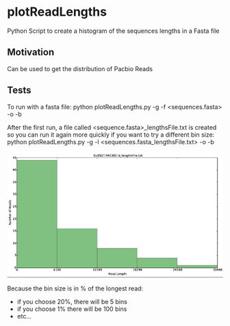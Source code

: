 # plotReadLengths

Python Script to create a histogram of the sequences lengths in a Fasta file 

## Motivation

Can be used to get the distribution of Pacbio Reads

## Tests

To run with a fasta file:
  python plotReadLengths.py -g <genomeSize> -f <sequences.fasta> -o <outputDir> -b <binSize in percentage of the longest read>

After the first run, a file called <sequence.fasta>\_lengthsFile.txt is created so you can run it again more quickly if you want to try a different bin size:
  python plotReadLengths.py -g <genomeSize> -l <sequences.fasta_lengthsFile.txt> -o <outputDir> -b <binSize in percentage of the longest read>

![alt text](https://raw.githubusercontent.com/MCorentin/plotReadLengths/master/image.png)

Because the bin size is in % of the longest read: 
- if you choose 20%, there will be 5 bins
- if you choose 1% there will be 100 bins
- etc...
